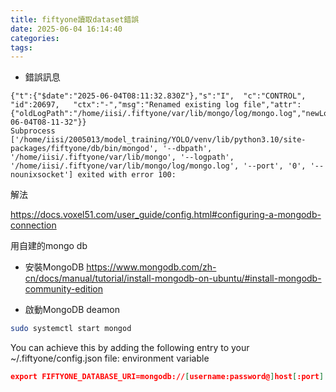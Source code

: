 ```yaml
---
title: fiftyone讀取dataset錯誤
date: 2025-06-04 16:14:40
categories:
tags:
---
```

* 錯誤訊息
```
{"t":{"$date":"2025-06-04T08:11:32.830Z"},"s":"I",  "c":"CONTROL",  "id":20697,   "ctx":"-","msg":"Renamed existing log file","attr":{"oldLogPath":"/home/iisi/.fiftyone/var/lib/mongo/log/mongo.log","newLogPath":"/home/iisi/.fiftyone/var/lib/mongo/log/mongo.log.2025-06-04T08-11-32"}}
Subprocess ['/home/iisi/2005013/model_training/YOLO/venv/lib/python3.10/site-packages/fiftyone/db/bin/mongod', '--dbpath', '/home/iisi/.fiftyone/var/lib/mongo', '--logpath', '/home/iisi/.fiftyone/var/lib/mongo/log/mongo.log', '--port', '0', '--nounixsocket'] exited with error 100:
```

解法

https://docs.voxel51.com/user_guide/config.html#configuring-a-mongodb-connection


用自建的mongo db

* 安裝MongoDB
https://www.mongodb.com/zh-cn/docs/manual/tutorial/install-mongodb-on-ubuntu/#install-mongodb-community-edition

* 啟動MongoDB deamon
```bash
sudo systemctl start mongod
```

You can achieve this by adding the following entry to your ~/.fiftyone/config.json file:
environment variable
```json
export FIFTYONE_DATABASE_URI=mongodb://[username:password@]host[:port]
```

